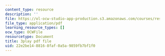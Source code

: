 ```yaml
---
content_type: resource
description: ''
file: https://ol-ocw-studio-app-production.s3.amazonaws.com/courses/res-ll-005-mathematics-of-big-data-and-machine-learning-january-iap-2020/22e2be1488168faf0a5a9859fb7bf1f0_mbr667kATEg.pdf
file_type: application/pdf
learning_resource_types: []
ocw_type: OCWFile
resourcetype: Document
title: 3play pdf file
uid: 22e2be14-8816-8faf-0a5a-9859fb7bf1f0
---
```

